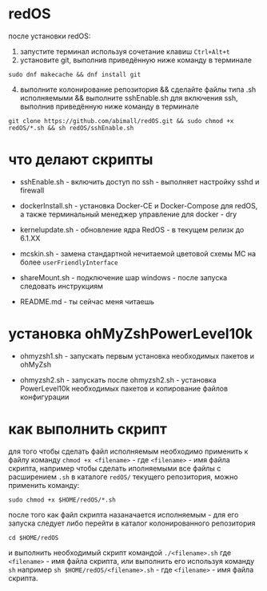 # redOS
после установки redOS: 
1. запустите терминал используя сочетание клавиш `Ctrl+Alt+t`
2. установите git, выполнив приведённую ниже команду в терминале
```
sudo dnf makecache && dnf install git
```
4. выполните колонирование репозитория && сделайте файлы типа .sh исполняемыми && выполните sshEnable.sh для включения ssh, выполнив приведённую ниже команду в терминале
```  
git clone https://github.com/abimall/redOS.git && sudo chmod +x redOS/*.sh && sh redOS/sshEnable.sh
```

# что делают скрипты

* sshEnable.sh - включить доступ по ssh - выполняет настройку sshd и firewall

* dockerInstall.sh - установка Docker-CE и Docker-Compose для redOS, а также терминальный менеджер управление для docker - dry

* kernelupdate.sh - обновление ядра RedOS - в текущем релизк до 6.1.ХХ

* mcskin.sh - замена стандартной нечитаемой цветовой схемы MC на более `userFriendlyInterface` 

* shareMount.sh -  подключение шар windows  - после запуска следовать инструкциям

* README.md - ты сейчас меня читаешь

# установка ohMyZshPowerLevel10k

* ohmyzsh1.sh - запускать первым установка необходимых пакетов и ohMyZsh

* ohmyzsh2.sh - запускать после ohmyzsh2.sh - установка PowerLevel10k необходимых пакетов и копирование файлов конфигурации  

# как выполнить скрипт
для того чтобы сделать файл исполняемым необходимо применить к файлу команду `chmod +x <filename>` - где `<filename>` - имя файла скрипта,
например чтобы сделать иполняемыми все файлы с расширением `.sh` в каталоге `redOS/` текущего репозитория, можно применить команду:
```
sudo chmod +x $HOME/redOS/*.sh 
```
после того как файл скрипта назаначается исполняемым - для его запуска следует либо перейти в каталог колонированного репозитория
```
cd $HOME/redOS
```
и выполнить необходимый скрипт командой `./<filename>.sh` где `<filename>` - имя файла скрипта,
или выполнить его используя команду `sh` например `sh $HOME/redOS/<filename>.sh` - где `<filename>` - имя файла скрипта.
